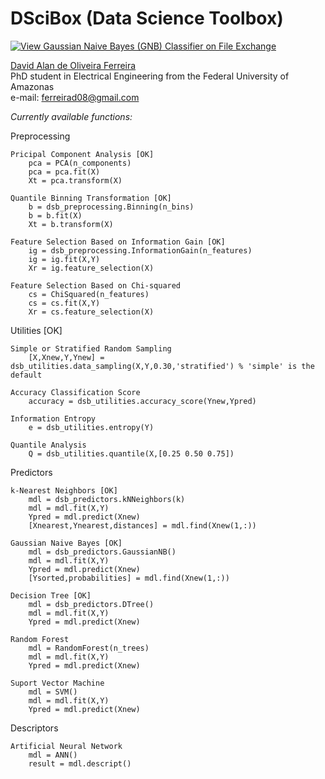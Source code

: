 # DSciBox (Data Science Toolbox)

[![View Gaussian Naive Bayes (GNB) Classifier on File Exchange](https://www.mathworks.com/matlabcentral/images/matlab-file-exchange.svg)](https://www.mathworks.com/matlabcentral/fileexchange/76355-gaussian-naive-bayes-gnb-classifier)

[David Alan de Oliveira Ferreira](http://lattes.cnpq.br/3863655668683045)  
PhD student in Electrical Engineering from the Federal University of Amazonas  
e-mail: ferreirad08@gmail.com

*Currently available functions:*

Preprocessing
        
    Pricipal Component Analysis [OK]
        pca = PCA(n_components)
        pca = pca.fit(X)
        Xt = pca.transform(X)
    
    Quantile Binning Transformation [OK]
        b = dsb_preprocessing.Binning(n_bins)
        b = b.fit(X)
        Xt = b.transform(X)
    
    Feature Selection Based on Information Gain [OK]
        ig = dsb_preprocessing.InformationGain(n_features)
        ig = ig.fit(X,Y)
        Xr = ig.feature_selection(X)
    
    Feature Selection Based on Chi-squared
        cs = ChiSquared(n_features)
        cs = cs.fit(X,Y)
        Xr = cs.feature_selection(X)

Utilities [OK]

    Simple or Stratified Random Sampling
        [X,Xnew,Y,Ynew] = dsb_utilities.data_sampling(X,Y,0.30,'stratified') % 'simple' is the default
    
    Accuracy Classification Score
        accuracy = dsb_utilities.accuracy_score(Ynew,Ypred)

    Information Entropy
        e = dsb_utilities.entropy(Y)

    Quantile Analysis
        Q = dsb_utilities.quantile(X,[0.25 0.50 0.75])
        
Predictors

    k-Nearest Neighbors [OK]
        mdl = dsb_predictors.kNNeighbors(k)
        mdl = mdl.fit(X,Y)
        Ypred = mdl.predict(Xnew)
        [Xnearest,Ynearest,distances] = mdl.find(Xnew(1,:))

    Gaussian Naive Bayes [OK]
        mdl = dsb_predictors.GaussianNB()
        mdl = mdl.fit(X,Y)
        Ypred = mdl.predict(Xnew)
        [Ysorted,probabilities] = mdl.find(Xnew(1,:))

    Decision Tree [OK]
        mdl = dsb_predictors.DTree()
        mdl = mdl.fit(X,Y)
        Ypred = mdl.predict(Xnew)

    Random Forest
        mdl = RandomForest(n_trees)
        mdl = mdl.fit(X,Y)
        Ypred = mdl.predict(Xnew)

    Suport Vector Machine
        mdl = SVM()
        mdl = mdl.fit(X,Y)
        Ypred = mdl.predict(Xnew)

Descriptors

    Artificial Neural Network
        mdl = ANN()
        result = mdl.descript()

